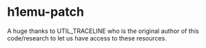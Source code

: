 # h1emu-patch

A huge thanks to UTIL_TRACELINE who is the original author of this code/research to let us have access to these resources.
